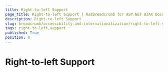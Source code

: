 ```yaml
---
title: Right-to-left Support
page_title: Right-to-left Support | RadBreadcrumb for ASP.NET AJAX Documentation
description: Right-to-left Support
slug: breadcrumb/accessibility-and-internationalization/right-to-left-support
tags: right-to-left,support
published: True
position: 0
---
```


# Right-to-left Support


